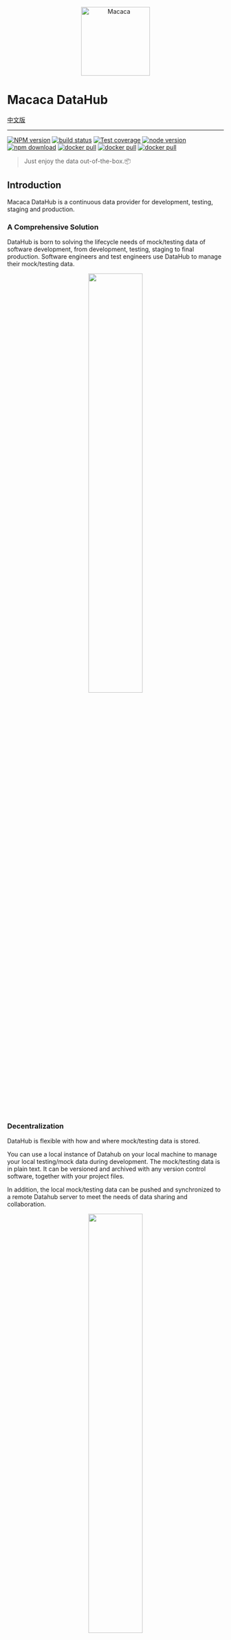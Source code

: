 <p align="center">
  <a href="//macacajs.github.io">
    <img
      alt="Macaca"
      src="https://macacajs.github.io/macaca-datahub/logo/logo-color.svg"
      width="160"
    />
  </a>
</p>

# Macaca DataHub

[中文版](./README.zh.md)

---

[![NPM version][npm-image]][npm-url]
[![build status][travis-image]][travis-url]
[![Test coverage][coveralls-image]][coveralls-url]
[![node version][node-image]][node-url]
[![npm download][download-image]][download-url]
[![docker pull][docker-pull-image]][docker-url]
[![docker pull][docker-size-image]][docker-url]
[![docker pull][docker-layers-image]][docker-url]

[npm-image]: https://img.shields.io/npm/v/macaca-datahub.svg?style=flat-square
[npm-url]: https://npmjs.org/package/macaca-datahub
[travis-image]: https://img.shields.io/travis/macacajs/macaca-datahub.svg?style=flat-square&logo=travis
[travis-url]: https://travis-ci.org/macacajs/macaca-datahub
[coveralls-image]: https://img.shields.io/codecov/c/github/macacajs/macaca-datahub.svg?style=flat-square
[coveralls-url]: https://codecov.io/gh/macacajs/macaca-datahub
[node-image]: https://img.shields.io/badge/node.js-%3E=_8-green.svg?style=flat-square
[node-url]: http://nodejs.org/download/
[download-image]: https://img.shields.io/npm/dm/macaca-datahub.svg?style=flat-square
[download-url]: https://npmjs.org/package/macaca-datahub
[docker-pull-image]: https://img.shields.io/docker/pulls/macacajs/macaca-datahub.svg?style=flat-square&logo=dockbit
[docker-size-image]: https://img.shields.io/microbadger/image-size/marmotjs/marmot-web.svg?style=flat-square&logo=dockbit
[docker-layers-image]: https://img.shields.io/microbadger/layers/macacajs/macaca-datahub.svg?style=flat-square&logo=dockbit
[docker-url]: https://hub.docker.com/r/macacajs/macaca-datahub/

> Just enjoy the data out-of-the-box.📦

## Introduction

Macaca DataHub is a continuous data provider for development, testing, staging and production.

### A Comprehensive Solution

DataHub is born to solving the lifecycle needs of mock/testing data of software development, from development, testing, staging to final production. Software engineers and test engineers use DataHub to manage their mock/testing data.

<div align="center">
  <img src="https://wx4.sinaimg.cn/large/6d308bd9gy1fokqvum2gsj20s10l70vh.jpg" width="50%" />
</div>

### Decentralization

DataHub is flexible with how and where mock/testing data is stored.

You can use a local instance of Datahub on your local machine to manage your local testing/mock data during development. The mock/testing data is in plain text. It can be versioned and archived with any version control software, together with your project files.

In addition, the local mock/testing data can be pushed and synchronized to a remote Datahub server to meet the needs of data sharing and collaboration.

<div align="center">
  <img src="https://wx3.sinaimg.cn/large/6d308bd9gy1fokxgydf80j20np0cr0ts.jpg" width="50%" />
</div>

### Data Flow Management

DataHub adopts the principle of unidirectional data flow to make sure you will always get the latest data.

<div align="center">
  <img src="https://wx1.sinaimg.cn/large/6d308bd9gy1fokxgywfajj20mx0g0wfj.jpg" width="50%" />
</div>

### Consistency Between API Document and Mock Data

Datahub can also automatically generate an API document from your mock/testing data, to help keep your API document up to date and consistent with your mock data.

<div align="center">
  <img src="https://wx2.sinaimg.cn/large/6d308bd9gy1fpbmdx2whdj21kw13a7fa.jpg" width="75%" />
</div>

### DataHub Dashboard

DataHub adopts multi-scenario design, can group data according to the scene name, and provide scene data addition, deletion, and change, and can operate through DataHub's panel interface.

DataHub provides a dashboard for you to manage your data. You can group data by scene, or by stage such as development, testing, or staging. Datahub provides standard CRUD funtions.

Datahub use [path-to-regexp](https://github.com/pillarjs/path-to-regexp) for dynamic path matching.

API name example:

| DataHub API name | matched request path |
| ----             | ----                 |
| api1/books       | api1/books           |
| api2/:foo/:bar   | api2/group/project   |
| api3/:id         | api3/fred            |
| api3/:id         | api3/baz             |

<div align="center">
  <img src="https://wx4.sinaimg.cn/large/6d308bd9gy1fpbmdxv2ehj21kw13awr0.jpg" width="75%" />
</div>

### Save Snapshot

DataHub can save the response of each request by taking snapshot. You can use the archieved snapshot to find out what happened.

<div align="center">
  <img src="https://wx4.sinaimg.cn/large/6d308bd9gy1fpbmdy5o65j21kw13a7i2.jpg" width="75%" />
</div>

[More intro](//macacajs.github.io/datahub)

## Installation

Macaca datahub is distibuted through npm. To install it, run the following command line:

```bash
$ npm i macaca-datahub -g
```

## Common Usage

Start datahub server

```bash
$ datahub server
```

The server will create backup files with prefix 'macaca-datahub.data-backup-' for the database periodically.

## Run with docker

```bash
$ docker run -it -p 9200:9200 -p 9300:9300 macacajs/macaca-datahub
```

## Configuration

| key          | type     | description                 | default   |
| ------------ | -------- | --------------------------- | --------- |
| port         | Number   | port for DataHub server     | 9200      |
| mode         | String   | mode for DataHub server     | 'prod'    |
| protocol     | String   | protocol for DataHub server | 'http'    |
| database     | String   | path to file database       | $HOME     |
| store        | String   | path to migrate directory   | undefined |
| view         | Object   | view layer config           | {}        |

Sample: [macaca-datahub.config.js](./macaca-datahub.config.js)

```javascript
module.exports = {
  mode: 'local',

  port: 7001,

  store: path.resolve(__dirname, 'data'),

  view: {
    // set assets base url
    assetsUrl: 'https://npmcdn.com/datahub-view@latest',
  },
};
```

Pass config file[`.js`|`.json`] to DataHub server.

```bash
$ datahub server -c path/to/config.js --verbose
```

## Schema Syntax

DataHub use [standard JSON schema syntax](//github.com/epoberezkin/ajv), schema must has the `root` node.

```json
{
  "type": "object",
  "required": [
    "success"
  ],
  "properties": {
    "success": {
      "type": "boolean",
      "description": "server side success"
    },
    "data": {
      "type": "array",
      "description": "data field",
      "required": [
        "age",
        "key",
        "name",
        "address"
      ],
      "items": [
        {
          "type": "object",
          "required": [
            "name"
          ],
          "properties": {
            "key": {
              "type": "string",
              "description": "key description"
            },
            "name": {
              "type": "string",
              "description": "name description"
            },
            "age": {
              "type": "number",
              "description": "age description"
            },
            "address": {
              "type": "string",
              "description": "address description"
            }
          }
        }
      ]
    },
    "errorMessage": {
      "type": "string",
      "description": "error message description"
    }
  }
}
```

## Project Integration

[Quick start in your web project](./docs/quick-start-with-webpack.md)

- [android-datahub-sample](//github.com/app-bootstrap/android-app-bootstrap) - Android sample for DataHub
- [ios-datahub-sample](//github.com/app-bootstrap/ios-app-bootstrap) - iOS sample for DataHub
- [antd-sample](//github.com/macaca-sample/antd-sample) - Ant Design sample for DataHub
- [angular-datahub-sample](//github.com/macaca-sample/angular-datahub-sample) - Angular's ng toolchain sample for DataHub
- [webpack-datahub-sample](//github.com/macaca-sample/webpack-datahub-sample)

### Integration with webpack-dev-sever

More about [datahub-proxy-middleware](//github.com/macacajs/datahub-proxy-middleware)

### Integration with Egg.js

More about [egg-datahub](//github.com/macacajs/egg-datahub)

### Integration with UmiJS

[UmiJS](//github.com/umijs/umi/tree/master/packages/umi-plugin-datahub) is a blazing-fast next.js-like framework for React apps, and it's friendly to [ant-design](//github.com/ant-design/ant-design) project.

- [umi-examples](//github.com/umijs/umi-examples/tree/master/eleme-demo)

## Play Docker

Run as standalone just once service.

```bash
$ docker run -it --rm \
  --name macaca-datahub \
  -p 9200:9200 \
  -p 9300:9300 \
  macacajs/macaca-datahub
```

Run with existed DataHub's database in your host.

```bash
$ docker run -it \
  --name macaca-datahub \
  -v $HOME/.macaca-datahub:/root/.macaca-datahub \
  -p 9200:9200 \
  -p 9300:9300 \
  macacajs/macaca-datahub
```

Run as a service.


```bash
$ docker run \
  --name macaca-datahub \
  -v $HOME/.macaca-datahub:/root/.macaca-datahub \
  -p 9200:9200 \
  -p 9300:9300 \
  -d macacajs/macaca-datahub
```

Build base image.

```bash
$ docker build --no-cache --pull -t="macacajs/macaca-datahub" .
```

## SDKs

DataHub provides SDKs in multiple languages for easy integration with your test code.

- [Node.js](//github.com/macacajs/datahub-nodejs-sdk)
- [Java](//github.com/macacajs/datahub-java-sdk)
- [Python](//github.com/macacajs/datahub-python-sdk)

<!-- GITCONTRIBUTOR_START -->

## Contributors

|[<img src="https://avatars1.githubusercontent.com/u/1011681?v=4" width="100px;"/><br/><sub><b>xudafeng</b></sub>](https://github.com/xudafeng)<br/>|[<img src="https://avatars1.githubusercontent.com/u/2139038?v=4" width="100px;"/><br/><sub><b>zhangyuheng</b></sub>](https://github.com/zhangyuheng)<br/>|[<img src="https://avatars1.githubusercontent.com/u/11460601?v=4" width="100px;"/><br/><sub><b>zivyangll</b></sub>](https://github.com/zivyangll)<br/>|[<img src="https://avatars2.githubusercontent.com/u/8085088?v=4" width="100px;"/><br/><sub><b>brucejcw</b></sub>](https://github.com/brucejcw)<br/>|[<img src="https://avatars3.githubusercontent.com/u/3807955?v=4" width="100px;"/><br/><sub><b>BernardTolosajr</b></sub>](https://github.com/BernardTolosajr)<br/>|[<img src="https://avatars1.githubusercontent.com/u/17233599?v=4" width="100px;"/><br/><sub><b>Chan-Chun</b></sub>](https://github.com/Chan-Chun)<br/>
| :---: | :---: | :---: | :---: | :---: | :---: |
|[<img src="https://avatars2.githubusercontent.com/u/227713?v=4" width="100px;"/><br/><sub><b>atian25</b></sub>](https://github.com/atian25)<br/>|[<img src="https://avatars1.githubusercontent.com/u/15955374?v=4" width="100px;"/><br/><sub><b>gaius-qi</b></sub>](https://github.com/gaius-qi)<br/>

This project follows the git-contributor [spec](https://github.com/xudafeng/git-contributor), auto upated at `Sun Sep 02 2018 21:50:15 GMT+0800`.

<!-- GITCONTRIBUTOR_END -->

## License

The MIT License (MIT)

